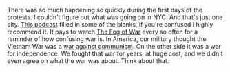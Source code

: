 There was so much happening so quickly during the first days of the protests. I couldn't figure out what was going on in NYC. And that's just one city. <a href="https://www.nytimes.com/2020/06/08/podcasts/the-daily/police-brutality-protests.html">This podcast</a> filled in some of the blanks, if you're confused I highly recommend it. It pays to watch <a href="https://en.wikipedia.org/wiki/The_Fog_of_War">The Fog of War</a> every so often for a reminder of how confusing war is. In America, our military thought the Vietnam War was a <a href="https://en.wikipedia.org/wiki/Domino_theory">war against communism</a>. On the other side it was a war for independence. We fought that war for years, at huge cost, and we didn't even agree on what the war was about. Think about that. 
